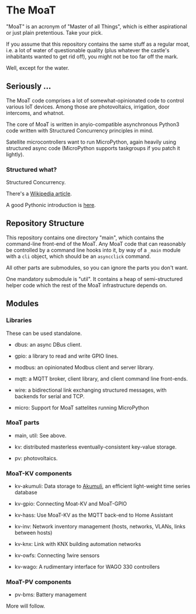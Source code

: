 # The MoaT

"MoaT" is an acronym of "Master of all Things", which is either
aspirational or just plain pretentious. Take your pick.

If you assume that this repository contains the same stuff as a regular
moat, i.e. a lot of water of questionable quality (plus whatever the
castle's inhabitants wanted to get rid off), you might not be too far off
the mark.

Well, except for the water.

## Seriously …

The MoaT code comprises a lot of somewhat-opinionated code to control
various IoT devices. Among those are photovoltaics, irrigation, door
intercoms, and whatnot.

The core of MoaT is written in anyio-compatible asynchronous Python3 code
written with Structured Concurrency principles in mind.

Satellite microcontrollers want to run MicroPython, again heavily using
structured async code (MicroPython supports taskgroups if you patch it
lightly).

### Structured what?

Structured Concurrency.

There's a [Wikipedia article](https://en.wikipedia.org/wiki/Structured_concurrency).

A good Pythonic introduction is [here](https://vorpus.org/blog/notes-on-structured-concurrency-or-go-statement-considered-harmful/).


## Repository Structure

This repository contains one directory "main", which contains the
command-line front-end of the MoaT. Any MoaT code that can reasonably be
controlled by a command line hooks into it, by way of a `_main` module
with a `cli` object, which should be an `asyncclick` command.

All other parts are submodules, so you can ignore the parts you don't want.

One mandatory submodule is "util". It contains a heap of semi-structured helper code
which the rest of the MoaT infrastructure depends on.

## Modules

### Libraries

These can be used standalone.

* dbus: an async DBus client.

* gpio: a library to read and write GPIO lines.

* modbus: an opinionated Modbus client and server library.

* mqtt: a MQTT broker, client library, and client command line front-ends.

* wire: a bidirectional link exchanging structured messages,
  with backends for serial and TCP.

* micro: Support for MoaT sattelites running MicroPython

### MoaT parts

* main, util: See above.

* kv: distributed masterless eventually-consistent key-value storage.

* pv: photovoltaics.

### MoaT-KV components

* kv-akumuli: Data storage to [Akumuli](https://docs.akumuli.org/), an
  efficient light-weight time series database

* kv-gpio: Connecting Moat-KV and MoaT-GPIO

* kv-hass: Use MoaT-KV as the MQTT back-end to Home Assistant

* kv-inv: Network inventory management (hosts, networks, VLANs, links between hosts)

* kv-knx: Link with KNX building automation networks

* kv-owfs: Connecting 1wire sensors

* kv-wago: A rudimentary interface for WAGO 330 controllers

### MoaT-PV components

* pv-bms: Battery management

More will follow.
